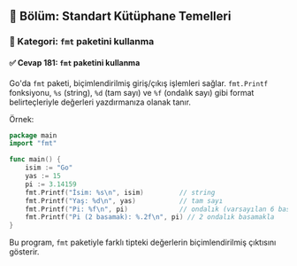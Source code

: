 ## 📘 Bölüm: Standart Kütüphane Temelleri  
### 🔹 Kategori: `fmt` paketini kullanma  
#### ✅ Cevap 181: `fmt` paketini kullanma

Go'da `fmt` paketi, biçimlendirilmiş giriş/çıkış işlemleri sağlar. `fmt.Printf` fonksiyonu, `%s` (string), `%d` (tam sayı) ve `%f` (ondalık sayı) gibi format belirteçleriyle değerleri yazdırmanıza olanak tanır.

Örnek:

```go
package main
import "fmt"

func main() {
    isim := "Go"
    yas := 15
    pi := 3.14159
    fmt.Printf("İsim: %s\n", isim)         // string
    fmt.Printf("Yaş: %d\n", yas)           // tam sayı
    fmt.Printf("Pi: %f\n", pi)             // ondalık (varsayılan 6 basamak)
    fmt.Printf("Pi (2 basamak): %.2f\n", pi) // 2 ondalık basamakla
}
```

Bu program, `fmt` paketiyle farklı tipteki değerlerin biçimlendirilmiş çıktısını gösterir.

